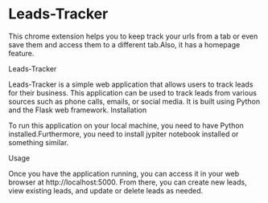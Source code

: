 # Leads-Tracker
This chrome extension helps you to keep track your urls from a tab or even save them and access them to a different tab.Also, it has a homepage feature.  

Leads-Tracker

Leads-Tracker is a simple web application that allows users to track leads for their business. This application can be used to track leads from various sources such as phone calls, emails, or social media. It is built using Python and the Flask web framework.
Installation

To run this application on your local machine, you need to have Python installed.Furthermore, you need to install jypiter notebook installed or something similar.

Usage

Once you have the application running, you can access it in your web browser at http://localhost:5000. From there, you can create new leads, view existing leads, and update or delete leads as needed.
